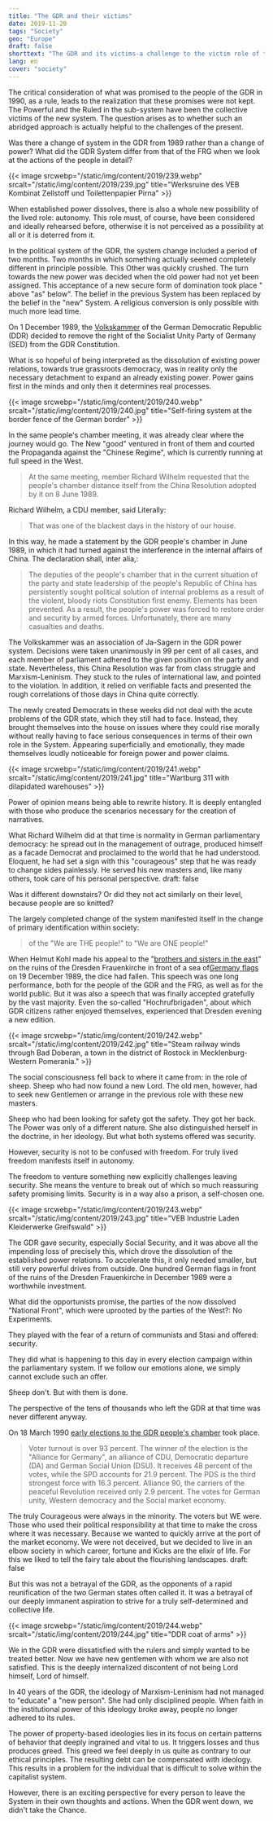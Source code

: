 ```yaml
---
title: "The GDR and their victims"
date: 2019-11-20
tags: "Society"
geo: "Europe"
draft: false
shorttext: "The GDR and its victims-a challenge to the victim role of trained GDR citizens."
lang: en
cover: "society"
---
```


The critical consideration of what was promised to the people of the GDR in 1990, as a rule, leads to the realization that these promises were not kept. The Powerful and the Ruled in the sub-system have been the collective victims of the new system. The question arises as to whether such an abridged approach is actually helpful to the challenges of the present.

Was there a change of system in the GDR from 1989 rather than a change of power? What did the GDR System differ from that of the FRG when we look at the actions of the people in detail?

{{< image srcwebp="/static/img/content/2019/239.webp" srcalt="/static/img/content/2019/239.jpg" title="Werksruine des VEB Kombinat Zellstoff und Toilettenpapier Pirna" >}}

When established power dissolves, there is also a whole new possibility of the lived role: autonomy. This role must, of course, have been considered and ideally rehearsed before, otherwise it is not perceived as a possibility at all or it is deterred from it.

In the political system of the GDR, the system change included a period of two months. Two months in which something actually seemed completely different in principle possible. This Other was quickly crushed. The turn towards the new power was decided when the old power had not yet been assigned. This acceptance of a new secure form of domination took place " above "as" below". The belief in the previous System has been replaced by the belief in the "new" System. A religious conversion is only possible with much more lead time.

On 1 December 1989, the [Volkskammer](http://1989.dra.de/themendossiers/politik/volkskammer "Die Volkskammer der DDR im Wandel") of the German Democratic Republic (DDR) decided to remove the right of the Socialist Unity Party of Germany (SED) from the GDR Constitution.

What is so hopeful of being interpreted as the dissolution of existing power relations, towards true grassroots democracy, was in reality only the necessary detachment to expand an already existing power. Power gains first in the minds and only then it determines real processes.

{{< image srcwebp="/static/img/content/2019/240.webp" srcalt="/static/img/content/2019/240.jpg" title="Self-firing system at the border fence of the German border" >}}

In the same people's chamber meeting, it was already clear where the journey would go. The New "good" ventured in front of them and courted the Propaganda against the "Chinese Regime", which is currently running at full speed in the West.

> At the same meeting, member Richard Wilhelm requested that the people's chamber distance itself from the China Resolution adopted by it on 8 June 1989. 

Richard Wilhelm, a CDU member, said Literally:

> That was one of the blackest days in the history of our house.

In this way, he made a statement by the GDR people's chamber in June 1989, in which it had turned against the interference in the internal affairs of China. The declaration shall, inter alia,:

> The deputies of the people's chamber that in the current situation of the party and state leadership of the people's Republic of China has persistently sought political solution of internal problems as a result of the violent, bloody riots Constitution first enemy. Elements has been prevented. As a result, the people's power was forced to restore order and security by armed forces. Unfortunately, there are many casualties and deaths.

The Volkskammer was an association of Ja-Sagern in the GDR power system. Decisions were taken unanimously in 99 per cent of all cases, and each member of parliament adhered to the given position on the party and state. Nevertheless, this China Resolution was far from class struggle and Marxism-Leninism. They stuck to the rules of international law, and pointed to the violation. In addition, it relied on verifiable facts and presented the rough correlations of those days in China quite correctly.

The newly created Democrats in these weeks did not deal with the acute problems of the GDR state, which they still had to face. Instead, they brought themselves into the house on issues where they could rise morally without really having to face serious consequences in terms of their own role in the System. Appearing superficially and emotionally, they made themselves loudly noticeable for foreign power and power claims.

{{< image srcwebp="/static/img/content/2019/241.webp" srcalt="/static/img/content/2019/241.jpg" title="Wartburg 311 with dilapidated warehouses" >}}

Power of opinion means being able to rewrite history. It is deeply entangled with those who produce the scenarios necessary for the creation of narratives.

What Richard Wilhelm did at that time is normality in German parliamentary democracy: he spread out in the management of outrage, produced himself as a facade Democrat and proclaimed to the world that he had understood. Eloquent, he had set a sign with this "courageous" step that he was ready to change sides painlessly. He served his new masters and, like many others, took care of his personal perspective.
draft: false

Was it different downstairs? Or did they not act similarly on their level, because people are so knitted?

The largely completed change of the system manifested itself in the change of primary identification within society:

> of the "We are THE people!" to "We are ONE people!"

When Helmut Kohl made his appeal to the "[brothers and sisters in the east](/static/downloads/faktencheck-5-november-2019-100.pdf "Die Anstalt, Faktencheck, Anschluss der DDR an die BRD")" on the ruins of the Dresden Frauenkirche in front of a sea of[Germany flags](https://www.mdr.de/zeitreise/helmut-kohl-rede-dresden100.html "Helmut Kohls schwierigste Rede") on 19 December 1989, the dice had fallen.  This speech was one long performance, both for the people of the GDR and the FRG, as well as for the world public. But it was also a speech that was finally accepted gratefully by the vast majority. Even the so-called "Hochrufbrigaden", about which GDR citizens rather enjoyed themselves, experienced that Dresden evening a new edition.

{{< image srcwebp="/static/img/content/2019/242.webp" srcalt="/static/img/content/2019/242.jpg" title="Steam railway winds through Bad Doberan, a town in the district of Rostock in Mecklenburg-Western Pomerania." >}}

The social consciousness fell back to where it came from: in the role of sheep. Sheep who had now found a new Lord. The old men, however, had to seek new Gentlemen or arrange in the previous role with these new masters.

Sheep who had been looking for safety got the safety. They got her back. The Power was only of a different nature. She also distinguished herself in the doctrine, in her ideology. But what both systems offered was security.

However, security is not to be confused with freedom. For truly lived freedom manifests itself in autonomy.

The freedom to venture something new explicitly challenges leaving security. She means the venture to break out of which so much reassuring safety promising limits. Security is in a way also a prison, a self-chosen one.

{{< image srcwebp="/static/img/content/2019/243.webp" srcalt="/static/img/content/2019/243.jpg" title="VEB Industrie Laden Kleiderwerke Greifswald" >}}

The GDR gave security, especially Social Security, and it was above all the impending loss of precisely this, which drove the dissolution of the established power relations. To accelerate this, it only needed smaller, but still very powerful drives from outside. One hundred German flags in front of the ruins of the Dresden Frauenkirche in December 1989 were a worthwhile investment.

What did the opportunists promise, the parties of the now dissolved "National Front", which were uprooted by the parties of the West?: No Experiments.

They played with the fear of a return of communists and Stasi and offered: security.

They did what is happening to this day in every election campaign within the parliamentary system. If we follow our emotions alone, we simply cannot exclude such an offer.

Sheep don't. But with them is done.

The perspective of the tens of thousands who left the GDR at that time was never different anyway.

On 18 March 1990 [early elections to the GDR people's chamber](https://www.hdg.de/lemo/kapitel/deutsche-einheit/weg-zur-einheit/freie-volkskammerwahl.html "Freie Volkskammerwahl") took place.

> Voter turnout is over 93 percent. The winner of the election is the "Alliance for Germany", an alliance of CDU, Democratic departure (DA) and German Social Union (DSU). It receives 48 percent of the votes, while the SPD accounts for 21.9 percent. The PDS is the third strongest force with 16.3 percent. Alliance 90, the carriers of the peaceful Revolution received only 2.9 percent. The votes for German unity, Western democracy and the Social market economy.

The truly Courageous were always in the minority. The voters but WE were. Those who used their political responsibility at that time to make the cross where it was necessary. Because we wanted to quickly arrive at the port of the market economy. We were not deceived, but we decided to live in an elbow society in which career, fortune and Kicks are the elixir of life. For this we liked to tell the fairy tale about the flourishing landscapes.
draft: false

But this was not a betrayal of the GDR, as the opponents of a rapid reunification of the two German states often called it. It was a betrayal of our deeply immanent aspiration to strive for a truly self-determined and collective life.

{{< image srcwebp="/static/img/content/2019/244.webp" srcalt="/static/img/content/2019/244.jpg" title="DDR coat of arms" >}}

We in the GDR were dissatisfied with the rulers and simply wanted to be treated better. Now we have new gentlemen with whom we are also not satisfied. This is the deeply internalized discontent of not being Lord himself, Lord of himself.

In 40 years of the GDR, the ideology of Marxism-Leninism had not managed to "educate" a "new person". She had only disciplined people. When faith in the institutional power of this ideology broke away, people no longer adhered to its rules.

The power of property-based ideologies lies in its focus on certain patterns of behavior that deeply ingrained and vital to us. It triggers losses and thus produces greed. This greed we feel deeply in us quite as contrary to our ethical principles. The resulting debt can be compensated with ideology. This results in a problem for the individual that is difficult to solve within the capitalist system.

However, there is an exciting perspective for every person to leave the System in their own thoughts and actions. When the GDR went down, we didn't take the Chance.
